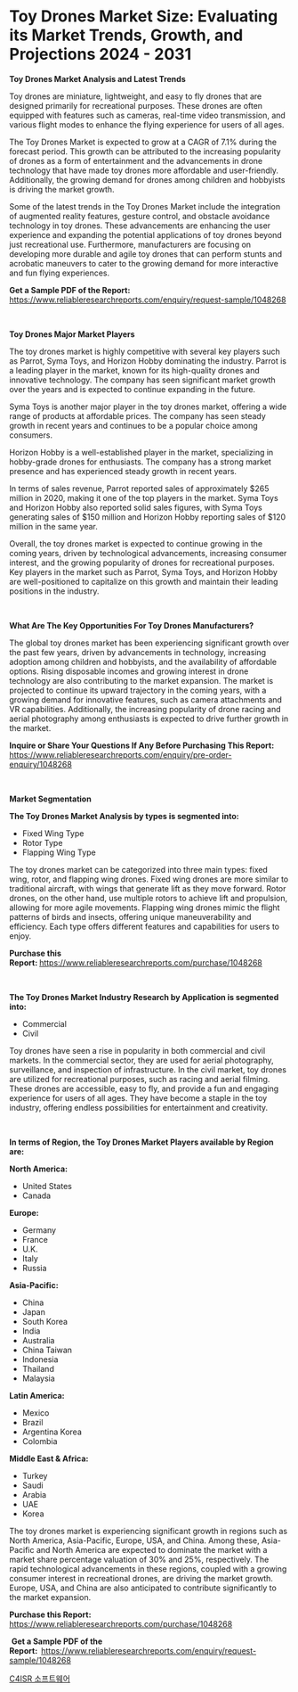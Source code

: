 <p><h1>Toy Drones Market Size: Evaluating its Market Trends, Growth, and Projections 2024 - 2031</h1></p><p><strong>Toy Drones Market Analysis and Latest Trends</strong></p>
<p><p>Toy drones are miniature, lightweight, and easy to fly drones that are designed primarily for recreational purposes. These drones are often equipped with features such as cameras, real-time video transmission, and various flight modes to enhance the flying experience for users of all ages.</p><p>The Toy Drones Market is expected to grow at a CAGR of 7.1% during the forecast period. This growth can be attributed to the increasing popularity of drones as a form of entertainment and the advancements in drone technology that have made toy drones more affordable and user-friendly. Additionally, the growing demand for drones among children and hobbyists is driving the market growth.</p><p>Some of the latest trends in the Toy Drones Market include the integration of augmented reality features, gesture control, and obstacle avoidance technology in toy drones. These advancements are enhancing the user experience and expanding the potential applications of toy drones beyond just recreational use. Furthermore, manufacturers are focusing on developing more durable and agile toy drones that can perform stunts and acrobatic maneuvers to cater to the growing demand for more interactive and fun flying experiences.</p></p>
<p><strong>Get a Sample PDF of the Report:&nbsp;</strong> <a href="https://www.reliableresearchreports.com/enquiry/request-sample/1048268">https://www.reliableresearchreports.com/enquiry/request-sample/1048268</a></p>
<p>&nbsp;</p>
<p><strong>Toy Drones Major Market Players</strong></p>
<p><p>The toy drones market is highly competitive with several key players such as Parrot, Syma Toys, and Horizon Hobby dominating the industry. Parrot is a leading player in the market, known for its high-quality drones and innovative technology. The company has seen significant market growth over the years and is expected to continue expanding in the future.</p><p>Syma Toys is another major player in the toy drones market, offering a wide range of products at affordable prices. The company has seen steady growth in recent years and continues to be a popular choice among consumers.</p><p>Horizon Hobby is a well-established player in the market, specializing in hobby-grade drones for enthusiasts. The company has a strong market presence and has experienced steady growth in recent years.</p><p>In terms of sales revenue, Parrot reported sales of approximately $265 million in 2020, making it one of the top players in the market. Syma Toys and Horizon Hobby also reported solid sales figures, with Syma Toys generating sales of $150 million and Horizon Hobby reporting sales of $120 million in the same year.</p><p>Overall, the toy drones market is expected to continue growing in the coming years, driven by technological advancements, increasing consumer interest, and the growing popularity of drones for recreational purposes. Key players in the market such as Parrot, Syma Toys, and Horizon Hobby are well-positioned to capitalize on this growth and maintain their leading positions in the industry.</p></p>
<p>&nbsp;</p>
<p><strong>What Are The Key Opportunities For Toy Drones Manufacturers?</strong></p>
<p><p>The global toy drones market has been experiencing significant growth over the past few years, driven by advancements in technology, increasing adoption among children and hobbyists, and the availability of affordable options. Rising disposable incomes and growing interest in drone technology are also contributing to the market expansion. The market is projected to continue its upward trajectory in the coming years, with a growing demand for innovative features, such as camera attachments and VR capabilities. Additionally, the increasing popularity of drone racing and aerial photography among enthusiasts is expected to drive further growth in the market.</p></p>
<p><strong>Inquire or Share Your Questions If Any Before Purchasing This Report:</strong> <a href="https://www.reliableresearchreports.com/enquiry/pre-order-enquiry/1048268">https://www.reliableresearchreports.com/enquiry/pre-order-enquiry/1048268</a></p>
<p>&nbsp;</p>
<p><strong>Market Segmentation</strong></p>
<p><strong>The Toy Drones Market Analysis by types is segmented into:</strong></p>
<p><ul><li>Fixed Wing Type</li><li>Rotor Type</li><li>Flapping Wing Type</li></ul></p>
<p><p>The toy drones market can be categorized into three main types: fixed wing, rotor, and flapping wing drones. Fixed wing drones are more similar to traditional aircraft, with wings that generate lift as they move forward. Rotor drones, on the other hand, use multiple rotors to achieve lift and propulsion, allowing for more agile movements. Flapping wing drones mimic the flight patterns of birds and insects, offering unique maneuverability and efficiency. Each type offers different features and capabilities for users to enjoy.</p></p>
<p><strong>Purchase this Report:&nbsp;</strong><a href="https://www.reliableresearchreports.com/purchase/1048268">https://www.reliableresearchreports.com/purchase/1048268</a></p>
<p>&nbsp;</p>
<p><strong>The Toy Drones Market Industry Research by Application is segmented into:</strong></p>
<p><ul><li>Commercial</li><li>Civil</li></ul></p>
<p><p>Toy drones have seen a rise in popularity in both commercial and civil markets. In the commercial sector, they are used for aerial photography, surveillance, and inspection of infrastructure. In the civil market, toy drones are utilized for recreational purposes, such as racing and aerial filming. These drones are accessible, easy to fly, and provide a fun and engaging experience for users of all ages. They have become a staple in the toy industry, offering endless possibilities for entertainment and creativity.</p></p>
<p>&nbsp;</p>
<p><strong>In terms of Region, the Toy Drones Market Players available by Region are:</strong></p>
<p>
    <p> <strong> North America: </strong>
        <ul>
            <li>United States</li>
            <li>Canada</li>
        </ul>
        </p> 
    <p> <strong> Europe: </strong>
        <ul>
            <li>Germany</li>
            <li>France</li>
            <li>U.K.</li>
            <li>Italy</li>
            <li>Russia</li>
        </ul>
        </p> 
    <p> <strong> Asia-Pacific: </strong>
        <ul>
            <li>China</li>
            <li>Japan</li>
            <li>South Korea</li>
            <li>India</li>
            <li>Australia</li>
            <li>China Taiwan</li>
            <li>Indonesia</li>
            <li>Thailand</li>
            <li>Malaysia</li>
        </ul>
        </p> 
    <p> <strong> Latin America: </strong>
        <ul>
            <li>Mexico</li>
            <li>Brazil</li>
            <li>Argentina Korea</li>
            <li>Colombia</li>
        </ul>
        </p> 
    <p> <strong> Middle East & Africa: </strong>
        <ul>
            <li>Turkey</li>
            <li>Saudi</li>
            <li>Arabia</li>
            <li>UAE</li>
            <li>Korea</li>
        </ul>
    </p>
    </p>
<p><p>The toy drones market is experiencing significant growth in regions such as North America, Asia-Pacific, Europe, USA, and China. Among these, Asia-Pacific and North America are expected to dominate the market with a market share percentage valuation of 30% and 25%, respectively. The rapid technological advancements in these regions, coupled with a growing consumer interest in recreational drones, are driving the market growth. Europe, USA, and China are also anticipated to contribute significantly to the market expansion.</p></p>
<p><strong>Purchase this Report: </strong><a href="https://www.reliableresearchreports.com/purchase/1048268">https://www.reliableresearchreports.com/purchase/1048268</a></p>
<p>&nbsp;<strong>Get a Sample PDF of the Report:&nbsp;&nbsp;</strong><a href="https://www.reliableresearchreports.com/enquiry/request-sample/1048268">https://www.reliableresearchreports.com/enquiry/request-sample/1048268</a></p>
<p><strong></strong></p>
<p><p><a href="https://medium.com/@sybleferry/c4isr-%EC%86%8C%ED%94%84%ED%8A%B8%EC%9B%A8%EC%96%B4-%EC%8B%9C%EC%9E%A5-%EA%B7%9C%EB%AA%A8%EB%8A%94-%EA%B8%80%EB%A1%9C%EB%B2%8C-%EC%82%B0%EC%97%85%EC%97%90%EC%84%9C-%EC%B5%9C%EC%A0%81%EC%9D%98-%EB%A7%88%EC%BC%80%ED%8C%85-%EC%B1%84%EB%84%90%EC%9D%84-%EB%B3%B4%EC%97%AC%EC%A4%8D%EB%8B%88%EB%8B%A4-598967d01aed">C4ISR 소프트웨어</a></p></p>